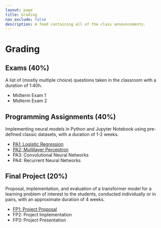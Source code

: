 ```yaml
---
layout: page
title: Grading
nav_exclude: false
description: A feed containing all of the class announcements.
---
```


# Grading

## Exams (40%)

A list of (mostly multiple choice) questions taken in the classroom with a duration of 1:40h.

- Midterm Exam 1
- Midterm Exam 2

## Programming Assignments (40%)

Implementing neural models in Python and Jupyter Notebook using pre-defined classic datasets, with a duration of 1-2 weeks.

- [PA1: Logistic Regression](/assignments/pa1-logistic-regression)
- [PA2: Multilayer Perceptron](/assignments/pa2-multilayer-perceptron)
- PA3: Convolutional Neural Networks
- PA4: Recurrent Neural Networks

## Final Project (20%)

Proposal, implementation, and evaluation of a transformer model for a learning problem of interest to the students, conducted individually or in pairs, with an approximate duration of 4 weeks.

- [FP1: Project Proposal](/assignments/fp1-project-proposal)
- FP2: Project Implementation
- FP3: Project Presentation

